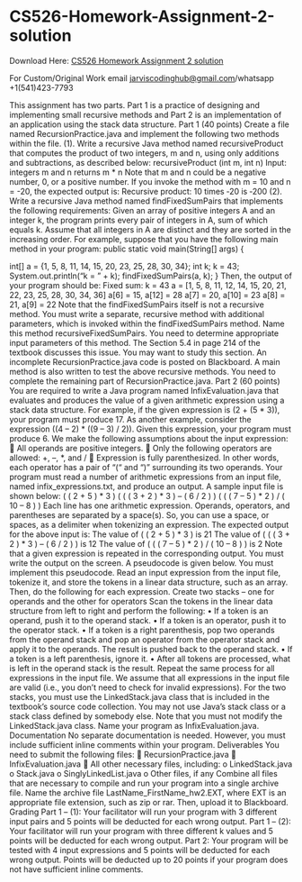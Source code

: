 # CS526-Homework-Assignment-2-solution

Download Here: [CS526 Homework Assignment 2 solution](https://jarviscodinghub.com/assignment/cs526-homework-assignment-2-solution/)

For Custom/Original Work email jarviscodinghub@gmail.com/whatsapp +1(541)423-7793

This assignment has two parts. Part 1 is a practice of designing and implementing small
recursive methods and Part 2 is an implementation of an application using the stack data
structure.
Part 1 (40 points)
Create a file named RecursionPractice.java and implement the following two methods within the
file.
(1). Write a recursive Java method named recursiveProduct that computes the product of two
integers, m and n, using only additions and subtractions, as described below:
recursiveProduct (int m, int n)
Input: integers m and n
returns m * n
Note that m and n could be a negative number, 0, or a positive number. If you invoke the method
with m = 10 and n = -20, the expected output is:
Recursive product: 10 times ‐20 is ‐200
(2). Write a recursive Java method named findFixedSumPairs that implements the following
requirements:
Given an array of positive integers A and an integer k, the program prints every pair of
integers in A, sum of which equals k.
Assume that all integers in A are distinct and they are sorted in the increasing order.
For example, suppose that you have the following main method in your program:
public static void main(String[] args) {

int[] a = {1, 5, 8, 11, 14, 15, 20, 23, 25, 28, 30, 34};
int k;
k = 43;
System.out.println(“k = ” + k);
findFixedSumPairs(a, k);
}
Then, the output of your program should be:
Fixed sum:
k = 43
a = [1, 5, 8, 11, 12, 14, 15, 20, 21, 22, 23, 25, 28, 30, 34, 36]
a[6] = 15, a[12] = 28
a[7] = 20, a[10] = 23
a[8] = 21, a[9] = 22
Note that the findFixedSumPairs itself is not a recursive method. You must write a separate,
recursive method with additional parameters, which is invoked within the findFixedSumPairs
method. Name this method recursiveFixedSumPairs. You need to determine appropriate input
parameters of this method. The Section 5.4 in page 214 of the textbook discusses this issue. You
may want to study this section.
An incomplete RecursionPractice.java code is posted on Blackboard. A main method is also
written to test the above recursive methods. You need to complete the remaining part of
RecursionPractice.java.
Part 2 (60 points)
You are required to write a Java program named InfixEvaluation.java that evaluates and
produces the value of a given arithmetic expression using a stack data structure. For example, if
the given expression is (2 + (5 * 3)), your program must produce 17. As another example,
consider the expression ((4 – 2) * ((9 – 3) / 2)). Given this expression, your program must
produce 6.
We make the following assumptions about the input expression:
 All operands are positive integers.
 Only the following operators are allowed: +, –, *, and /
 Expression is fully parenthesized. In other words, each operator has a pair of “(“ and “)”
surrounding its two operands.
Your program must read a number of arithmetic expressions from an input file, named
infix_expressions.txt, and produce an output. A sample input file is shown below:
( ( 2 + 5 ) * 3 )
( ( ( 3 + 2 ) * 3 ) – ( 6 / 2 ) )
( ( ( 7 – 5 ) * 2 ) / ( 10 – 8 ) )
Each line has one arithmetic expression. Operands, operators, and parentheses are separated by a
space(s). So, you can use a space, or spaces, as a delimiter when tokenizing an expression. The
expected output for the above input is:
The value of ( ( 2 + 5 ) * 3 ) is 21
The value of ( ( ( 3 + 2 ) * 3 ) – ( 6 / 2 ) ) is 12
The value of ( ( ( 7 – 5 ) * 2 ) / ( 10 – 8 ) ) is 2
Note that a given expression is repeated in the corresponding output. You must write the output
on the screen.
A pseudocode is given below. You must implement this pseudocode.
Read an input expression from the input file, tokenize it, and store the tokens in a linear data
structure, such as an array. Then, do the following for each expression.
Create two stacks – one for operands and the other for operators
Scan the tokens in the linear data structure from left to right and perform the following:
• If a token is an operand, push it to the operand stack.
• If a token is an operator, push it to the operator stack.
• If a token is a right parenthesis, pop two operands from the operand stack and pop an
operator from the operator stack and apply it to the operands. The result is pushed back to
the operand stack.
• If a token is a left parenthesis, ignore it.
• After all tokens are processed, what is left in the operand stack is the result.
Repeat the same process for all expressions in the input file.
We assume that all expressions in the input file are valid (i.e., you don’t need to check for
invalid expressions).
For the two stacks, you must use the LinkedStack.java class that is included in the textbook’s
source code collection. You may not use Java’s stack class or a stack class defined by
somebody else. Note that you must not modify the LinkedStack.java class. Name your
program as InfixEvaluation.java.
Documentation
No separate documentation is needed. However, you must include sufficient inline comments
within your program.
Deliverables
You need to submit the following files:
 RecursionPractice.java
 InfixEvaluation.java
 All other necessary files, including:
o LinkedStack.java
o Stack.java
o SinglyLinkedList.java
o Other files, if any
Combine all files that are necessary to compile and run your program into a single archive file.
Name the archive file LastName_FirstName_hw2.EXT, where EXT is an appropriate file extension,
such as zip or rar. Then, upload it to Blackboard.
Grading
Part 1 – (1): Your facilitator will run your program with 3 different input pairs and 5 points will
be deducted for each wrong output.
Part 1 – (2): Your facilitator will run your program with three different k values and 5 points will
be deducted for each wrong output.
Part 2: Your program will be tested with 4 input expressions and 5 points will be deducted for each
wrong output.
Points will be deducted up to 20 points if your program does not have sufficient inline comments.

